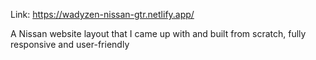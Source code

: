 Link: <a>https://wadyzen-nissan-gtr.netlify.app/</a>

A Nissan website layout that I came up with and built from scratch, fully responsive and user-friendly

